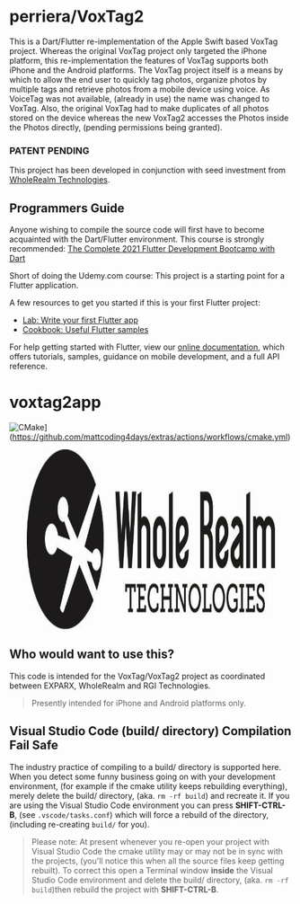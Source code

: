
# perriera/VoxTag2
This is a Dart/Flutter re-implementation of the Apple Swift based VoxTag project. Whereas the original VoxTag project only targeted the iPhone platform, this re-implementation the features of VoxTag supports both iPhone and the Android platforms.  The VoxTag project itself is a means by which to allow the end user to quickly tag photos, organize photos by multiple tags and retrieve photos from a mobile device using voice. As VoiceTag was not available,  (already in use) the name was changed to VoxTag. Also, the original VoxTag had to make duplicates of all photos stored on the device whereas the new VoxTag2 accesses the Photos inside the Photos directly, (pending permissions being granted).  

### PATENT PENDING 
This project has been developed in conjunction with seed investment from [WholeRealm Technologies](https://www.wholerealm.com/).
## Programmers Guide
Anyone wishing to compile the source code will first have to become acquainted with the Dart/Flutter environment. 
This course is strongly recommended: [The Complete 2021 Flutter Development Bootcamp with Dart](https://www.udemy.com/course/flutter-bootcamp-with-dart/#overview)

Short of doing the Udemy.com course:
This project is a starting point for a Flutter application.

A few resources to get you started if this is your first Flutter project:

- [Lab: Write your first Flutter app](https://flutter.dev/docs/get-started/codelab)
- [Cookbook: Useful Flutter samples](https://flutter.dev/docs/cookbook)

For help getting started with Flutter, view our
[online documentation](https://flutter.dev/docs), which offers tutorials,
samples, guidance on mobile development, and a full API reference.


# voxtag2app

![CMake](https://github.com/mattcoding4days/extras/actions/workflows/cmake.yml/badge.svg?branch=dev)](https://github.com/mattcoding4days/extras/actions/workflows/cmake.yml)

<div align="center">
  <img width="442" height="320" src="images/logos/WRT_logo-H-bw-1.jpg">
  <br>
</div>

## Who would want to use this?
This code is intended for the VoxTag/VoxTag2 project as coordinated between EXPARX, WholeRealm and RGI Technologies.

>
> Presently intended for iPhone and Android platforms only.
>

## Visual Studio Code (build/ directory) Compilation Fail Safe
The industry practice of compiling to a build/ directory is supported here. When you detect some funny business going on with your development environment, (for example if the cmake utility keeps rebuilding everything), merely delete the build/ directory, (aka. `rm -rf build`) and recreate it. If you are using the Visual Studio Code environment you can press **SHIFT-CTRL-B**, (see `.vscode/tasks.conf`) which will force a rebuild of the directory, (including re-creating `build/` for you).

> Please note: At present whenever you re-open your project with Visual Studio Code the cmake utility may or may not be in sync with the projects, (you'll notice this when all the source files keep getting rebuilt). To correct this open a Terminal window **inside** the Visual Studio Code environment and delete the build/ directory, (aka. `rm -rf build`)then rebuild the project with **SHIFT-CTRL-B**.

